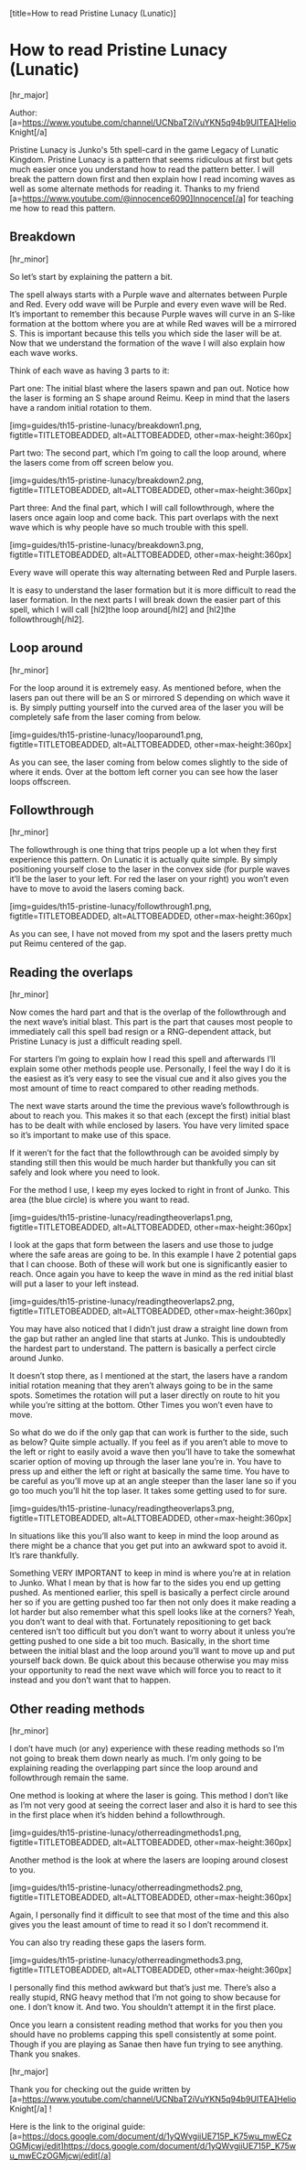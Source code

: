 [title=How to read Pristine Lunacy (Lunatic)]
# How to read Pristine Lunacy (Lunatic)
[hr_major]

Author: [a=https://www.youtube.com/channel/UCNbaT2iVuYKN5q94b9UlTEA]Helio Knight[/a]

Pristine Lunacy is Junko's 5th spell-card in the game Legacy of Lunatic Kingdom. Pristine Lunacy is a pattern that seems ridiculous at first but gets much easier once you understand how to read the pattern better. I will break the pattern down first and then explain how I read incoming waves as well as some alternate methods for reading it.
Thanks to my friend [a=https://www.youtube.com/@innocence6090]Innocence[/a] for teaching me how to read this pattern.

## Breakdown
[hr_minor]

So let’s start by explaining the pattern a bit.

The spell always starts with a Purple wave and alternates between Purple and Red. Every odd wave will be Purple and every even wave will be Red. It’s important to remember this because Purple waves will curve in an S-like formation at the bottom where you are at while Red waves will be a mirrored S. This is important because this tells you which side the laser will be at. Now that we understand the formation of the wave I will also explain how each wave works.

Think of each wave as having 3 parts to it:

Part one: The initial blast where the lasers spawn and pan out. Notice how the laser is forming an S shape around Reimu. Keep in mind that the lasers have a random initial rotation to them.

[img=guides/th15-pristine-lunacy/breakdown1.png, figtitle=TITLETOBEADDED, alt=ALTTOBEADDED, other=max-height:360px]


Part two: The second part, which I’m going to call the loop around, where the lasers come from off screen below you.

[img=guides/th15-pristine-lunacy/breakdown2.png, figtitle=TITLETOBEADDED, alt=ALTTOBEADDED, other=max-height:360px]


Part three: And the final part, which I will call followthrough, where the lasers once again loop and come back. This part overlaps with the next wave which is why people have so much trouble with this spell.

[img=guides/th15-pristine-lunacy/breakdown3.png, figtitle=TITLETOBEADDED, alt=ALTTOBEADDED, other=max-height:360px]

Every wave will operate this way alternating between Red and Purple lasers.

It is easy to understand the laser formation but it is more difficult to read the laser formation. In the next parts I will break down  the easier part of this spell, which I will call [hl2]the loop around[/hl2] and [hl2]the followthrough[/hl2].

## Loop around
[hr_minor]

For the loop around it is extremely easy. As mentioned before, when the lasers pan out there will be an S or mirrored S depending on which wave it is. By simply putting yourself into the curved area of the laser you will be completely safe from the laser coming from below.

[img=guides/th15-pristine-lunacy/looparound1.png, figtitle=TITLETOBEADDED, alt=ALTTOBEADDED, other=max-height:360px]

As you can see, the laser coming from below comes slightly to the side of where it ends. Over at the bottom left corner you can see how the laser loops offscreen.

## Followthrough
[hr_minor]

The followthrough is one thing that trips people up a lot when they first experience this pattern. On Lunatic it is actually quite simple. By simply positioning yourself close to the laser in the convex side (for purple waves it’ll be the laser to your left. For red the laser on your right) you won’t even have to move to avoid the lasers coming back.

[img=guides/th15-pristine-lunacy/followthrough1.png, figtitle=TITLETOBEADDED, alt=ALTTOBEADDED, other=max-height:360px]

As you can see, I have not moved from my spot and the lasers pretty much put Reimu centered of the gap.

## Reading the overlaps
[hr_minor]

Now comes the hard part and that is the overlap of the followthrough and the next wave’s initial blast. This part is the part that causes most people to immediately call this spell bad resign or a RNG-dependent attack, but Pristine Lunacy is just a difficult reading spell.

For starters I’m going to explain how I read this spell and afterwards I’ll explain some other methods people use. Personally, I feel the way I do it is the easiest as it’s very easy to see the visual cue and it also gives you the most amount of time to react compared to other reading methods.

The next wave starts around the time the previous wave’s followthrough is about to reach you. This makes it so that each (except the first) initial blast has to be dealt with while enclosed by lasers. You have very limited space so it’s important to make use of this space.

If it weren’t for the fact that the followthrough can be avoided simply by standing still then this would be much harder but thankfully you can sit safely and look where you need to look.

For the method I use, I keep my eyes locked to right in front of Junko. This area (the blue circle) is where you want to read.

[img=guides/th15-pristine-lunacy/readingtheoverlaps1.png, figtitle=TITLETOBEADDED, alt=ALTTOBEADDED, other=max-height:360px]

I look at the gaps that form between the lasers and use those to judge where the safe areas are going to be. In this example I have 2 potential gaps that I can choose. Both of these will work but one is significantly easier to reach. Once again you have to keep the wave in mind as the red initial blast will put a laser to your left instead.

[img=guides/th15-pristine-lunacy/readingtheoverlaps2.png, figtitle=TITLETOBEADDED, alt=ALTTOBEADDED, other=max-height:360px]

You may have also noticed that I didn’t just draw a straight line down from the gap but rather an angled line that starts at Junko. This is undoubtedly the hardest part to understand. The pattern is basically a perfect circle around Junko.

It doesn’t stop there, as I mentioned at the start, the lasers have a random initial rotation meaning that they aren’t always going to be in the same spots. Sometimes the rotation will put a laser directly on route to hit you while you’re sitting at the bottom. Other Times you won’t even have to move.

So what do we do if the only gap that can work is further to the side, such as below? Quite simple actually. If you feel as if you aren’t able to move to the left or right to easily avoid a wave then you’ll have to take the somewhat scarier option of moving up through the laser lane you’re in. You have to press up and either the left or right at basically the same time. You have to be careful as you’ll move up at an angle steeper than the laser lane so if you go too much you’ll hit the top laser. It takes some getting used to for sure.

[img=guides/th15-pristine-lunacy/readingtheoverlaps3.png, figtitle=TITLETOBEADDED, alt=ALTTOBEADDED, other=max-height:360px]

In situations like this you’ll also want to keep in mind the loop around as there might be a chance that you get put into an awkward spot to avoid it. It’s rare thankfully.

Something VERY IMPORTANT to keep in mind is where you’re at in relation to Junko. What I mean by that is how far to the sides you end up getting pushed. As mentioned earlier, this spell is basically a perfect circle around her so if you are getting pushed too far then not only does it make reading a lot harder but also remember what this spell looks like at the corners? Yeah, you don’t want to deal with that. Fortunately repositioning to get back centered isn’t too difficult but you don’t want to worry about it unless you’re getting pushed to one side a bit too much. Basically, in the short time between the initial blast and the loop around you’ll want to move up and put yourself back down. Be quick about this because otherwise you may miss your opportunity to read the next wave which will force you to react to it instead and you don’t want that to happen.

## Other reading methods
[hr_minor]

I don’t have much (or any) experience with these reading methods so I’m not going to break them down nearly as much. I’m only going to be explaining reading the overlapping part since the loop around and followthrough remain the same.

One method is looking at where the laser is going. This method I don’t like as I’m not very good at seeing the correct laser and also it is hard to see this in the first place when it’s hidden behind a followthrough.

[img=guides/th15-pristine-lunacy/otherreadingmethods1.png, figtitle=TITLETOBEADDED, alt=ALTTOBEADDED, other=max-height:360px]

Another method is the look at where the lasers are looping around closest to you.

[img=guides/th15-pristine-lunacy/otherreadingmethods2.png, figtitle=TITLETOBEADDED, alt=ALTTOBEADDED, other=max-height:360px]

Again, I personally find it difficult to see that most of the time and this also gives you the least amount of time to read it so I don’t recommend it.

You can also try reading these gaps the lasers form.

[img=guides/th15-pristine-lunacy/otherreadingmethods3.png, figtitle=TITLETOBEADDED, alt=ALTTOBEADDED, other=max-height:360px]

I personally find this method awkward but that’s just me. 
There’s also a really stupid, RNG heavy method that I’m not going to show because for one. I don’t know it. And two. You shouldn’t attempt it in the first place.

Once you learn a consistent reading method that works for you then you should have no problems capping this spell consistently at some point. Though if you are playing as Sanae then have fun trying to see anything. Thank you snakes.

[hr_major]

Thank you for checking out the guide written by [a=https://www.youtube.com/channel/UCNbaT2iVuYKN5q94b9UlTEA]Helio Knight[/a] !

Here is the link to the original guide: [a=https://docs.google.com/document/d/1yQWvgiiUE715P_K75wu_mwECzOGMjcwj/edit]https://docs.google.com/document/d/1yQWvgiiUE715P_K75wu_mwECzOGMjcwj/edit[/a]
